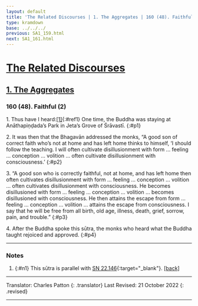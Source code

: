 ```yaml
---
layout: default
title: 'The Related Discourses | 1. The Aggregates | 160 (48). Faithful (2)'
type: kramdown
base: ../../../
previous: SA1_159.html
next: SA1_161.html
---
```


# [The Related Discourses](../index.html)
## [1. The Aggregates](index.html)
### 160 (48). Faithful (2)

1\. Thus have I heard:[\[1\]](#n1){:#ref1} One time, the Buddha was staying at Anāthapiṇḍada’s Park in Jeta’s Grove of Śrāvastī.
{:#p1}

2\.  It was then that the Bhagavān addressed the monks, “A good son of correct faith who’s not at home and has left home thinks to himself, ‘I should follow the teaching. I will often cultivate disillusionment with form … feeling … conception … volition … often cultivate disillusionment with consciousness.’
{:#p2}

3\. “A good son who is correctly faithful, not at home, and has left home then often cultivates disillusionment with form … feeling … conception … volition … often cultivates disillusionment with consciousness. He becomes disillusioned with form … feeling … conception … volition … becomes disillusioned with consciousness. He then attains the escape from form … feeling … conception … volition … attains the escape from consciousness. I say that he will be free from all birth, old age, illness, death, grief, sorrow, pain, and trouble.”
{:#p3}

4\. After the Buddha spoke this sūtra, the monks who heard what the Buddha taught rejoiced and approved.
{:#p4}

---

### Notes

1. {:#n1} This sūtra is parallel with [SN 22.146](https://suttacentral.net/sn22.146){:target="_blank"}. [\[back\]](#ref1)

---

Translator: Charles Patton
{: .translator}
Last Revised: 21 October 2022
{: .revised}

---